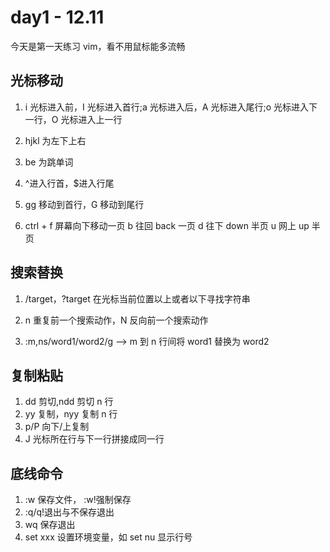 # day1 - 12.11

今天是第一天练习 vim，看不用鼠标能多流畅

## 光标移动

1. i 光标进入前，I 光标进入首行;a 光标进入后，A 光标进入尾行;o 光标进入下一行，O 光标进入上一行

2. hjkl 为左下上右

3. be 为跳单词

4. ^进入行首，$进入行尾

5. gg 移动到首行，G 移动到尾行

6. ctrl +
   f 屏幕向下移动一页
   b 往回 back 一页
   d 往下 down 半页
   u 网上 up 半页

## 搜索替换

1. /target，?target 在光标当前位置以上或者以下寻找字符串

2. n 重复前一个搜索动作，N 反向前一个搜索动作

3. :m,ns/word1/word2/g --> m 到 n 行间将 word1 替换为 word2

## 复制粘贴

1. dd 剪切,ndd 剪切 n 行
2. yy 复制，nyy 复制 n 行
3. p/P 向下/上复制
4. J 光标所在行与下一行拼接成同一行

## 底线命令

1. :w 保存文件， :w!强制保存
2. :q/q!退出与不保存退出
3. wq 保存退出
4. set xxx 设置环境变量，如 set nu 显示行号
